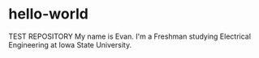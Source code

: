 # hello-world
TEST REPOSITORY
My name is Evan. I'm a Freshman studying Electrical Engineering at Iowa State University. 
